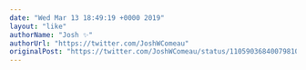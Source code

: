 ```yaml
---
date: "Wed Mar 13 18:49:19 +0000 2019"
layout: "like"
authorName: "Josh ✨"
authorUrl: "https://twitter.com/JoshWComeau"
originalPost: "https://twitter.com/JoshWComeau/status/1105903684007981063"
---
```

